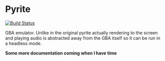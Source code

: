 Pyrite
===

[![Build Status](https://dev.azure.com/expixel/Pyrite/_apis/build/status/ExPixel.pyrite?branchName=master)](https://dev.azure.com/expixel/Pyrite/_build/latest?definitionId=1&branchName=master)

GBA emulator. Unlike in the original pyrite actually rendering to the screen and playing audio is abstracted away from the GBA itself
so it can be run in a headless mode.

**Some more documentation coming when I have time**
